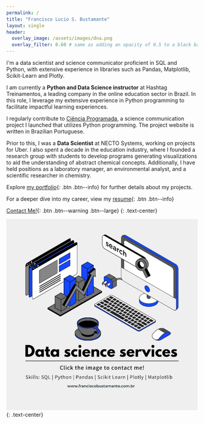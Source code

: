 ```yaml
---
permalink: /
title: "Francisco Lucio S. Bustamante"
layout: single
header:
  overlay_image: /assets/images/dna.png
  overlay_filter: 0.60 # same as adding an opacity of 0.5 to a black background
---
```


I'm a data scientist and science communicator proficient in SQL and Python, with
extensive experience in libraries such as Pandas, Matplotlib, Scikit-Learn and Plotly.

I am currently a **Python and Data Science instructor** at Hashtag Treinamentos, a
leading company in the online education sector in Brazil. In this role, I leverage my
extensive experience in Python programming to facilitate impactful learning experiences.

I regularly contribute to [Ciência Programada](https://cienciaprogramada.com.br/), a science communication project I launched that utilizes Python
programming. The project website is written in Brazilian Portuguese.

Prior to this, I was a **Data Scientist** at NECTO Systems, working on projects for
Uber. I also spent a decade in the education industry, where I founded a research group
with students to develop programs generating visualizations to aid the understanding of
abstract chemical concepts. Additionally, I have held positions as a laboratory manager,
an environmental analyst, and a scientific researcher in chemistry.

Explore [my portfolio](portfolio.md){: .btn .btn--info} for
further details about my projects.

For a deeper dive into my career, view my [resume](about.md){:
.btn .btn--info}

[Contact Me!](contact.md){: .btn .btn--warning .btn--large}
{: .text-center}

[![data_science_services](/assets/images/data_science_services.jpg)](/contact)
{: .text-center}

